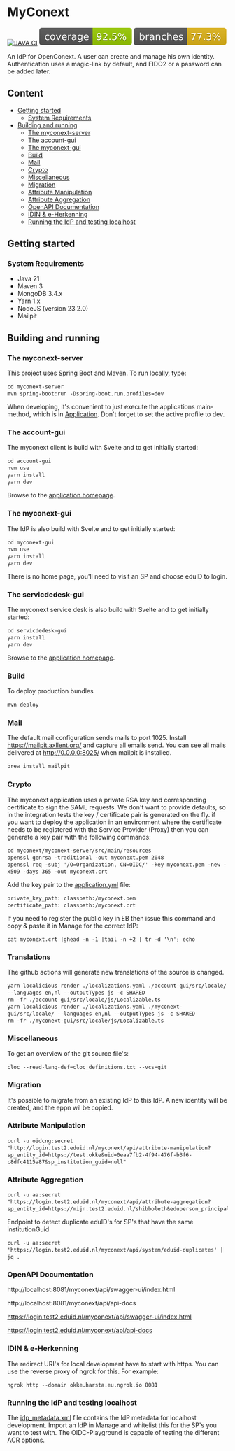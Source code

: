 # MyConext
[![JAVA CI](https://github.com/OpenConext/OpenConext-myconext/actions/workflows/actions.yml/badge.svg)](https://github.com/OpenConext/OpenConext-myconext/actions/workflows/actions.yml)
![Coverage](.github/badges/jacoco.svg)
![Branches](.github/badges/branches.svg)

An IdP for OpenConext. A user can create and manage his own identity. Authentication uses a magic-link by default, and FIDO2 or a password can be added later.

## Content

- [Getting started](#getting-started)
	- [System Requirements](#system-requirements)
- [Building and running](#building-and-running)
	- [The myconext-server](#The-myconext-server)
	- [The account-gui](#the-account-gui)
	- [The myconext-gui](#The-myconext-gui)
	- [Build](#build)
	- [Mail](#mail)
	- [Crypto](#crypto)
	- [Miscellaneous](#miscellaneous)
	- [Migration](#migration)
	- [Attribute Manipulation](#attribute-manipulation)
	- [Attribute Aggregation](#attribute-aggregation)
	- [OpenAPI Documentation](#OpenAPI-Documentation)
	- [IDIN & e-Herkenning](#IDIN-&-e-Herkenning)
	- [Running the IdP and testing localhost](#Running-the-IdP-and-testing-localhost)

## Getting started

### System Requirements

- Java 21
- Maven 3
- MongoDB 3.4.x
- Yarn 1.x
- NodeJS (version 23.2.0)
- Mailpit

## Building and running

### The myconext-server

This project uses Spring Boot and Maven. To run locally, type:

```
cd myconext-server
mvn spring-boot:run -Dspring-boot.run.profiles=dev
```

When developing, it's convenient to just execute the applications main-method, which is in [Application](myconext-server/src/main/java/myconext/MyConextServerApplication.java).
Don't forget to set the active profile to dev.

### The account-gui

The myconext client is build with Svelte and to get initially started:

```
cd account-gui
nvm use
yarn install
yarn dev
```

Browse to the [application homepage](http://localhost:3001/).

### The myconext-gui

The IdP is also build with Svelte and to get initially started:

```
cd myconext-gui
nvm use
yarn install
yarn dev
```
There is no home page, you'll need to visit an SP and choose eduID to login.

### The servicdedesk-gui

The myconext service desk is also build with Svelte and to get initially started:

```
cd servicdedesk-gui
yarn install
yarn dev
```

Browse to the [application homepage](http://localhost:3002/).

### Build

To deploy production bundles
```bash
mvn deploy
```
### Mail

The default mail configuration sends mails to port 1025. Install https://mailpit.axllent.org/ and capture all emails send. 
You can see all mails delivered at http://0.0.0.0:8025/ when mailpit is installed.
```bash
brew install mailpit
```

### Crypto

The myconext application uses a private RSA key and corresponding certificate to sign the SAML requests. We don't want
to provide defaults, so in the integration tests the key / certificate pair is generated on the fly. if you want to
deploy the application in an environment where the certificate needs to be registered with the Service Provider (Proxy)
then you can generate a key pair with the following commands:
```
cd myconext/myconext-server/src/main/resources
openssl genrsa -traditional -out myconext.pem 2048
openssl req -subj '/O=Organization, CN=OIDC/' -key myconext.pem -new -x509 -days 365 -out myconext.crt
```
Add the key pair to the [application.yml](myconext-server/src/main/resources/application.yml) file:
```
private_key_path: classpath:/myconext.pem
certificate_path: classpath:/myconext.crt
```
If you need to register the public key in EB then issue this command and copy & paste it in Manage for the correct IdP:
```
cat myconext.crt |ghead -n -1 |tail -n +2 | tr -d '\n'; echo
```
### Translations

The github actions will generate new translations of the source is changed.

```
yarn localicious render ./localizations.yaml ./account-gui/src/locale/ --languages en,nl --outputTypes js -c SHARED
rm -fr ./account-gui/src/locale/js/Localizable.ts
yarn localicious render ./localizations.yaml ./myconext-gui/src/locale/ --languages en,nl --outputTypes js -c SHARED
rm -fr ./myconext-gui/src/locale/js/Localizable.ts
```

### Miscellaneous

To get an overview of the git source file's:
```
cloc --read-lang-def=cloc_definitions.txt --vcs=git
```

### Migration

It's possible to migrate from an existing IdP to this IdP. A new identity will be created, and the eppn wil be copied.

### Attribute Manipulation
```
curl -u oidcng:secret "http://login.test2.eduid.nl/myconext/api/attribute-manipulation?sp_entity_id=https://test.okke&uid=0eaa7fb2-4f94-476f-b3f6-c8dfc4115a87&sp_institution_guid=null"
```

### Attribute Aggregation
```
curl -u aa:secret "https://login.test2.eduid.nl/myconext/api/attribute-aggregation?sp_entity_id=https://mijn.test2.eduid.nl/shibboleth&eduperson_principal_name=j.doe@example.com"
```
Endpoint to detect duplicate eduID's for SP's that have the same institutionGuid
```
curl -u aa:secret 'https://login.test2.eduid.nl/myconext/api/system/eduid-duplicates' | jq .
```

### OpenAPI Documentation

http://localhost:8081/myconext/api/swagger-ui/index.html

http://localhost:8081/myconext/api/api-docs

https://login.test2.eduid.nl/myconext/api/swagger-ui/index.html

https://login.test2.eduid.nl/myconext/api/api-docs

### IDIN & e-Herkenning

The redirect URI's for local development have to start with https. You can use the reverse proxy of ngrok for this. For example:
```
ngrok http --domain okke.harsta.eu.ngrok.io 8081
```

### Running the IdP and testing localhost

The [idp_metadata.xml](idp_metadata.xml) file contains the IdP metadata for localhost development. Import an IdP in Manage and
whitelist this for the SP's you want to test with. The OIDC-Playground is capable of testing the different ACR options.
